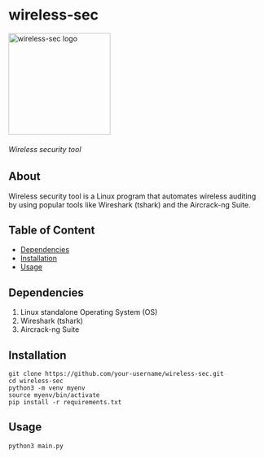 # wireless-sec

<p align="left">
  <img src="logo.png" alt="wireless-sec logo" width="200"/>
</p>

###### Wireless security tool 

## About
Wireless security tool is a Linux program that automates wireless auditing by using popular tools like Wireshark (tshark) and the Aircrack-ng Suite.

## Table of Content
- [Dependencies](#dependencies)
- [Installation](#installation)
- [Usage](#usage)

## Dependencies
1. Linux standalone Operating System (OS)
2. Wireshark (tshark)
3. Aircrack-ng Suite

## Installation

`git clone https://github.com/your-username/wireless-sec.git`  
`cd wireless-sec`  
`python3 -m venv myenv`  
`source myenv/bin/activate`  
`pip install -r requirements.txt`

## Usage

`python3 main.py`
